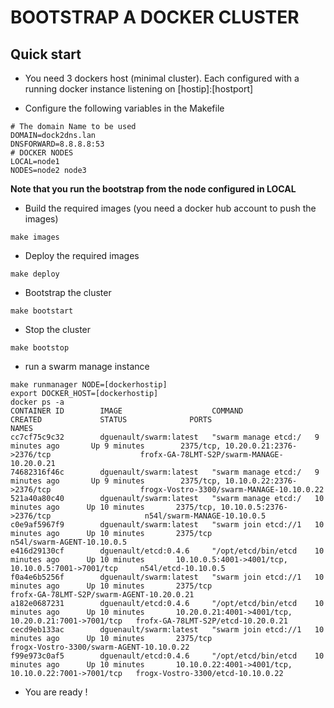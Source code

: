 # BOOTSTRAP A DOCKER CLUSTER

## Quick start

- You need 3 dockers host (minimal cluster). Each configured with a running docker instance listening on [hostip]:[hostport]

- Configure the following variables in the Makefile 

```
# The domain Name to be used
DOMAIN=dock2dns.lan
DNSFORWARD=8.8.8.8:53
# DOCKER NODES
LOCAL=node1
NODES=node2 node3
```

**Note that you run the bootstrap from the node configured in LOCAL**

- Build the required images (you need a docker hub account to push the images)

```
make images
```

- Deploy the required images

```
make deploy
```

- Bootstrap the cluster

```
make bootstart
```

- Stop the cluster

```
make bootstop
```

- run a swarm manage instance

```
make runmanager NODE=[dockerhostip]
export DOCKER_HOST=[dockerhostip]
docker ps -a
CONTAINER ID        IMAGE                    COMMAND                CREATED             STATUS              PORTS                                                  NAMES
cc7cf75c9c32        dguenault/swarm:latest   "swarm manage etcd:/   9 minutes ago       Up 9 minutes        2375/tcp, 10.20.0.21:2376->2376/tcp                    frofx-GA-78LMT-S2P/swarm-MANAGE-10.20.0.21   
74682316f46c        dguenault/swarm:latest   "swarm manage etcd:/   9 minutes ago       Up 9 minutes        2375/tcp, 10.10.0.22:2376->2376/tcp                    frogx-Vostro-3300/swarm-MANAGE-10.10.0.22    
521a40a80c40        dguenault/swarm:latest   "swarm manage etcd:/   10 minutes ago      Up 10 minutes       2375/tcp, 10.10.0.5:2376->2376/tcp                     n54l/swarm-MANAGE-10.10.0.5                  
c0e9af5967f9        dguenault/swarm:latest   "swarm join etcd://1   10 minutes ago      Up 10 minutes       2375/tcp                                               n54l/swarm-AGENT-10.10.0.5                   
e416d29130cf        dguenault/etcd:0.4.6     "/opt/etcd/bin/etcd    10 minutes ago      Up 10 minutes       10.10.0.5:4001->4001/tcp, 10.10.0.5:7001->7001/tcp     n54l/etcd-10.10.0.5                          
f0a4e6b5256f        dguenault/swarm:latest   "swarm join etcd://1   10 minutes ago      Up 10 minutes       2375/tcp                                               frofx-GA-78LMT-S2P/swarm-AGENT-10.20.0.21    
a182e0687231        dguenault/etcd:0.4.6     "/opt/etcd/bin/etcd    10 minutes ago      Up 10 minutes       10.20.0.21:4001->4001/tcp, 10.20.0.21:7001->7001/tcp   frofx-GA-78LMT-S2P/etcd-10.20.0.21           
cecd9eb133ac        dguenault/swarm:latest   "swarm join etcd://1   10 minutes ago      Up 10 minutes       2375/tcp                                               frogx-Vostro-3300/swarm-AGENT-10.10.0.22     
f99e973c0af5        dguenault/etcd:0.4.6     "/opt/etcd/bin/etcd    10 minutes ago      Up 10 minutes       10.10.0.22:4001->4001/tcp, 10.10.0.22:7001->7001/tcp   frogx-Vostro-3300/etcd-10.10.0.22 
```
- You are ready ! 